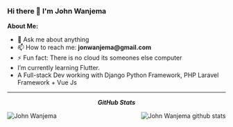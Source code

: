 ### Hi there 👋 I'm John Wanjema

<!-- Talking about you -->
**About Me:**

- 💬 Ask me about anything
- 📫 How to reach me: __jonwanjema@gmail.com__
- ⚡ Fun fact: There is no cloud its someones else computer
- I’m currently learning Flutter.
- A Full-stack Dev working with Django Python Framework, PHP Laravel Framework + Vue Js

---
<p align="center">
    <i><b>GitHub Stats</b></i>
</p>
<img align="left"  src="https://github-readme-stats.vercel.app/api/top-langs?username=akash-chowrasia&show_icons=true&locale=en&layout=compact" alt="John Wanjema" />

<img align="right" alt="John Wanjema github stats" src="https://github-readme-stats.vercel.app/api?username=johnwanjema&show_icons=true&hide_border=true"/>


